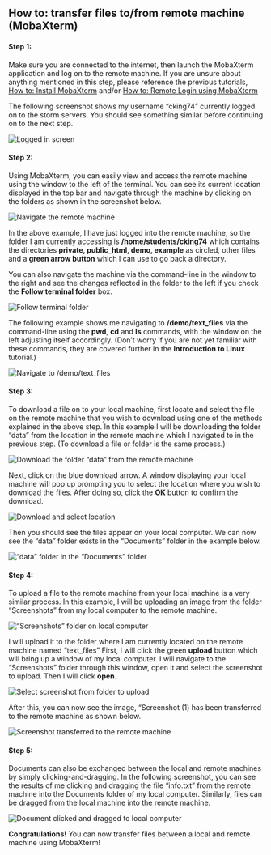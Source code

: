 ## How to: transfer files to/from remote machine (MobaXterm)

#### Step 1:  
Make sure you are connected to the internet, then launch the MobaXterm application and log on to the remote machine. If you are unsure about anything mentioned in this step, please reference the previous tutorials, [How to: Install MobaXterm](installMobaXtermWindows.md) and/or [How to: Remote Login using MobaXterm](remoteLoginMobaXtermWindows.md)  
  
The following screenshot shows my username “cking74” currently logged on to the storm servers. You should see something similar before continuing on to the next step.   
  
![Logged in screen](docs/assets/CISWork17.png)  
  
  
#### Step 2:  
Using MobaXterm, you can easily view and access the remote machine using the window to the left of the terminal. You can see its current location displayed in the top bar and navigate through the machine by clicking on the folders as shown in the screenshot below.  
  
![Navigate the remote machine](docs/assets/CISWork18.png) 
  
In the above example, I have just logged into the remote machine, so the folder I am currently accessing is **/home/students/cking74** which contains the directories **private, public_html, demo, example** as circled, other files and a **green arrow button** which I can use to go back a directory.  
  
You can also navigate the machine via the command-line in the window to the right and see the changes reflected in the folder to the left if you check the **Follow terminal folder** box.   
  
![Follow terminal folder](docs/assets/CISWork19.png)  
  
The following example shows me navigating to **/demo/text_files** via the command-line using the **pwd**, **cd** and **ls** commands, with the window on the left adjusting itself accordingly. (Don’t worry if you are not yet familiar with these commands, they are covered further in the **Introduction to Linux** tutorial.)   
  
![Navigate to /demo/text_files](docs/assets/CISWork20.png)  
  
  
#### Step 3:  
To download a file on to your local machine, first locate and select the file on the remote machine that you wish to download using one of the methods explained in the above step. In this example I will be downloading the folder “data” from the location in the remote machine which I navigated to in the previous step. (To download a file or folder is the same process.)   
  
![Download the folder “data” from the remote machine](docs/assets/CISWork21.png)  
  
Next, click on the blue download arrow. A window displaying your local machine will pop up prompting you to select the location where you wish to download the files. After doing so, click the **OK** button to confirm the download.  
  
![Download and select location](docs/assets/CISWork22.png)  
  
Then you should see the files appear on your local computer. We can now see the “data” folder exists in the “Documents” folder in the example below.   
  
![“data” folder in the “Documents” folder](docs/assets/CISWork23.png)  
  
  
#### Step 4:  
To upload a file to the remote machine from your local machine is a very similar process.  In this example, I will be uploading an image from the folder “Screenshots” from my local computer to the remote machine.  
  
![“Screenshots” folder on local computer](docs/assets/CISWork24.png)  
   
I will upload it to the folder where I am currently located on the remote machine named “text_files” First, I will click the green **upload** button which will bring up a window of my local computer. I will navigate to the “Screenshots” folder through this window, open it and select the screenshot to upload. Then I will click **open**.  
  
![Select screenshot from folder to upload](docs/assets/CISWork25.png)  
  
After this, you can now see the image, “Screenshot (1) has been transferred to the remote machine as shown below.   
  
![Screenshot transferred to the remote machine](docs/assets/CISWork26.png)  
  
  
#### Step 5:  
Documents can also be exchanged between the local and remote machines by simply clicking-and-dragging.  In the following screenshot, you can see the results of me clicking and dragging the file “info.txt” from the remote machine into the Documents folder of my local computer.  Similarly, files can be dragged from the local machine into the remote machine.  
  
![Document clicked and dragged to local computer](docs/assets/CISWork27.png)  
  
**Congratulations!** You can now transfer files between a local and remote machine using MobaXterm! 

